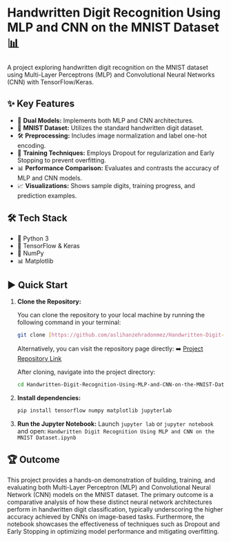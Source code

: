 # Handwritten Digit Recognition Using MLP and CNN on the MNIST Dataset 📊

A project exploring handwritten digit recognition on the MNIST dataset using Multi-Layer Perceptrons (MLP) and Convolutional Neural Networks (CNN) with TensorFlow/Keras.

## ✨ Key Features

* 🧠 **Dual Models:** Implements both MLP and CNN architectures.
* 🔢 **MNIST Dataset:** Utilizes the standard handwritten digit dataset.
* 🛠️ **Preprocessing:** Includes image normalization and label one-hot encoding.
* 💪 **Training Techniques:** Employs Dropout for regularization and Early Stopping to prevent overfitting.
* 📊 **Performance Comparison:** Evaluates and contrasts the accuracy of MLP and CNN models.
* 📈 **Visualizations:** Shows sample digits, training progress, and prediction examples.

## 🛠️ Tech Stack

* 🐍 Python 3
* 🧠 TensorFlow & Keras
* 🔢 NumPy
* 📊 Matplotlib

## ▶️ Quick Start


1.  **Clone the Repository:**

    You can clone the repository to your local machine by running the following command in your terminal:
    ```bash
    git clone [https://github.com/aslihanzehradonmez/Handwritten-Digit-Recognition-Using-MLP-and-CNN-on-the-MNIST-Dataset.git](https://github.com/aslihanzehradonmez/Handwritten-Digit-Recognition-Using-MLP-and-CNN-on-the-MNIST-Dataset.git)
    ```
    Alternatively, you can visit the repository page directly:
    ➡️ [Project Repository Link](https://github.com/aslihanzehradonmez/Handwritten-Digit-Recognition-Using-MLP-and-CNN-on-the-MNIST-Dataset.git)

    After cloning, navigate into the project directory:
    ```bash
    cd Handwritten-Digit-Recognition-Using-MLP-and-CNN-on-the-MNIST-Dataset
    ```

2.  **Install dependencies:**
    ```bash
    pip install tensorflow numpy matplotlib jupyterlab
    ```

3.  **Run the Jupyter Notebook:**
    Launch `jupyter lab` or `jupyter notebook` and open:
    `Handwritten Digit Recognition Using MLP and CNN on the MNIST Dataset.ipynb`

## 🏆 Outcome

This project provides a hands-on demonstration of building, training, and evaluating both Multi-Layer Perceptron (MLP) and Convolutional Neural Network (CNN) models on the MNIST dataset. The primary outcome is a comparative analysis of how these distinct neural network architectures perform in handwritten digit classification, typically underscoring the higher accuracy achieved by CNNs on image-based tasks. Furthermore, the notebook showcases the effectiveness of techniques such as Dropout and Early Stopping in optimizing model performance and mitigating overfitting.